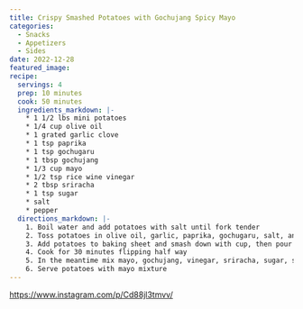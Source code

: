 ```yaml
---
title: Crispy Smashed Potatoes with Gochujang Spicy Mayo
categories:
  - Snacks
  - Appetizers
  - Sides
date: 2022-12-28
featured_image:
recipe:
  servings: 4
  prep: 10 minutes
  cook: 50 minutes
  ingredients_markdown: |-
    * 1 1/2 lbs mini potatoes
    * 1/4 cup olive oil
    * 1 grated garlic clove
    * 1 tsp paprika 
    * 1 tsp gochugaru
    * 1 tbsp gochujang
    * 1/3 cup mayo
    * 1/2 tsp rice wine vinegar
    * 2 tbsp sriracha
    * 1 tsp sugar
    * salt
    * pepper
  directions_markdown: |-
    1. Boil water and add potatoes with salt until fork tender
    2. Toss potatoes in olive oil, garlic, paprika, gochugaru, salt, and pepper 
    3. Add potatoes to baking sheet and smash down with cup, then pour any remaining seasoning on potatoes
    4. Cook for 30 minutes flipping half way
    5. In the meantime mix mayo, gochujang, vinegar, sriracha, sugar, salt, and pepper
    6. Serve potatoes with mayo mixture
---
```

<https://www.instagram.com/p/Cd88jl3tmvv/>